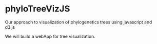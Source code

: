 # phyloTreeVizJS
Our approach to visualization of phylogenetics trees using javascript and d3.js

We will build a webApp for tree visualization.



